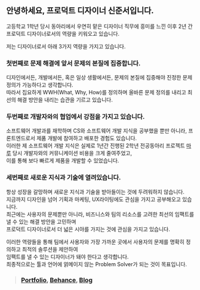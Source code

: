 ## 안녕하세요, 프로덕트 디자이너 신준서입니다.

고등학교 1학년 당시 동아리에서 우연히 맡은 디자이너 직무에 흥미를 느낀 이후 2년 간 프로덕트 디자이너로서의 역량을 키워오고 있습니다.

저는 디자이너로서 아래 3가지 역량을 가지고 있습니다. <br>

### 첫번째로 문제 해결에 앞서 문제의 본질에 집중합니다.<br>
디자인에서든, 개발에서든, 혹은 일상 생활에서든, 문제의 본질에 집중해야 진정한 문제 정의가 가능하다고 생각합니다. <br>
따라서 집요하게 WWH(What, Why, How)를 정의하며 올바른 문제 정의를 내리고 최선의 해결 방안을 내리는 습관을 기르고 있습니다. <br>

### 두번째로 개발자와의 협업에서 강점을 가지고 있습니다. <br>
소프트웨어 개발과를 재학하며 CS와 소프트웨어 개발 지식을 공부했을 뿐만 아니라, 프론트엔드로서 제품 개발에 참여하고 배포한 경험도 있습니다. <br>
이러한 제 소프트웨어 개발 지식은 실제로 1년간 진행된 2학년 전공동아리 프로젝트 [마루](https://github.com/Bamdoliro/marururu) 당시 개발자와의 커뮤니케이션 비용을 크게 줄여주었고, <br>
이를 통해 보다 빠르게 제품을 개발할 수 있었습니다. <br>

### 세번째로 새로운 지식과 기술에 열려있습니다. <br>
항상 성장을 갈망하며 새로운 지식과 기술을 받아들이는 것에 두려워하지 않습니다. <br>
지금까지 디자인을 넘어 기획과 마케팅, UX라이팅에도 관심을 가지고 공부해오고 있습니다. <br>
최근에는 사용자의 문제뿐만 아니라, 비즈니스와 팀의 리소스를 고려한 최선의 임팩트를 낼 수 있는 해결 방안을 고민하며 <br>
프로덕트 디자이너로서 더 넓은 시야를 가지는 것에 관심을 가지고 있습니다. <br>

이러한 역량들을 통해 팀에서 사용자와 가장 가까운 곳에서 사용자의 문제를 명확히 정의하고 최적의 솔루션을 제안하여 <br>
임팩트를 낼 수 있는 디자이너가 돼야 한다고 생각합니다. <br>
최종적으로는 툴과 언어에 얽메이지 않는 Problem Solver가 되는 것이 목표입니다. <br>

> ### [Portfolio](https://bit.ly/qodldks), [Behance](https://www.behance.net/66c34071), [Blog](https://qodldks.tistory.com/)
